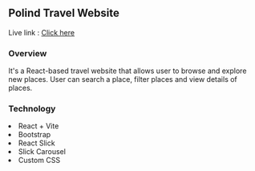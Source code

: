 ## Polind Travel Website

Live link : <a href="https://polind-shovon.netlify.app/">Click here</a>

### Overview

<p>It's a React-based travel website that allows user to browse and explore new places. User can search a place, filter places and view details of places.</p>

### Technology

<li>React + Vite</li>
<li>Bootstrap</li>
<li>React Slick</li>
<li>Slick Carousel</li>
<li>Custom CSS</li>
